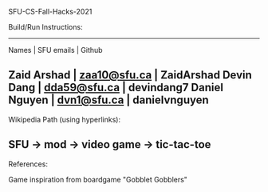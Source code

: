 SFU-CS-Fall-Hacks-2021

Build/Run Instructions:


-------------------------------------------
Names | SFU emails | Github

Zaid Arshad | zaa10@sfu.ca | ZaidArshad
Devin Dang | dda59@sfu.ca | devindang7
Daniel Nguyen | dvn1@sfu.ca | danielvnguyen
-------------------------------------------
Wikipedia Path (using hyperlinks):

SFU -> mod -> video game -> tic-tac-toe
-------------------------------------------
References: 

Game inspiration from boardgame "Gobblet Gobblers"
